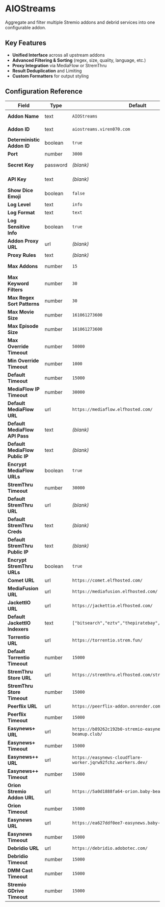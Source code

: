 # AIOStreams

Aggregate and filter multiple Stremio addons and debrid services into one configurable addon.

## Key Features

- **Unified Interface** across all upstream addons  
- **Advanced Filtering & Sorting** (regex, size, quality, language, etc.)  
- **Proxy Integration** via MediaFlow or StremThru  
- **Result Deduplication** and Limiting  
- **Custom Formatters** for output styling  

## Configuration Reference

| Field                          | Type      | Default                                                      | Rationale / Example                                                 |
| ------------------------------ | --------- | ------------------------------------------------------------ | -------------------------------------------------------------------- |
| **Addon Name**                 | text      | `AIOStreams`                                                 | Friendly label — e.g. `AIOStreams`                                   |
| **Addon ID**                   | text      | `aiostreams.viren070.com`                                    | Unique ID — e.g. `aiostreams.viren070.com`                           |
| **Deterministic Addon ID**     | boolean   | `true`                                                       | Predictable IDs for repeat installs                                  |
| **Port**                       | number    | `3000`                                                       | Service listen port                                                  |
| **Secret Key**                 | password  | *(blank)*                                                    | 64-char hex; auto-generated if blank                                  |
| **API Key**                    | text      | *(blank)*                                                    | Required for regex filters; blank → disabled                         |
| **Show Dice Emoji**            | boolean   | `false`                                                      | Toggle 🎲 in results                                                  |
| **Log Level**                  | text      | `info`                                                       | One of `debug`/`info`/`warn`/`error`                                 |
| **Log Format**                 | text      | `text`                                                       | `text` or `json`                                                     |
| **Log Sensitive Info**         | boolean   | `true`                                                       | Toggle logging of secrets                                             |
| **Addon Proxy URL**            | url       | *(blank)*                                                    | e.g. `http://warp:1080`                                               |
| **Proxy Rules**                | text      | *(blank)*                                                    | e.g. `*:false,*.strem.fun:true`                                       |
| **Max Addons**                 | number    | `15`                                                         | Upper bound on aggregated addons                                      |
| **Max Keyword Filters**        | number    | `30`                                                         | Maximum keyword-filter entries                                        |
| **Max Regex Sort Patterns**    | number    | `30`                                                         | Max custom regex sorting rules                                        |
| **Max Movie Size**             | number    | `161061273600`                                               | 150 GiB in bytes                                                      |
| **Max Episode Size**           | number    | `161061273600`                                               | 150 GiB in bytes                                                      |
| **Max Override Timeout**       | number    | `50000`                                                      | Max overrideable timeout (ms)                                         |
| **Min Override Timeout**       | number    | `1000`                                                       | Min overrideable timeout (ms)                                         |
| **Default Timeout**            | number    | `15000`                                                      | Fallback timeout (ms)                                                 |
| **MediaFlow IP Timeout**       | number    | `30000`                                                      | Timeout for MediaFlow IP lookups (ms)                                 |
| **Default MediaFlow URL**      | url       | `https://mediaflow.elfhosted.com/`                           | Built-in default; override if self-hosted                             |
| **Default MediaFlow API Pass** | text      | *(blank)*                                                    | When auto-configuring via MediaFusion                                 |
| **Default MediaFlow Public IP**| text      | *(blank)*                                                    | Public IP for MediaFlow proxy                                         |
| **Encrypt MediaFlow URLs**     | boolean   | `true`                                                       | Wrap each URL in encryption                                           |
| **StremThru Timeout**          | number    | `30000`                                                      | Proxy timeout for StremThru (ms)                                      |
| **Default StremThru URL**      | url       | *(blank)*                                                    | e.g. `https://stremthru.myhost.com/`                                  |
| **Default StremThru Creds**    | text      | *(blank)*                                                    | `username:password` or base64                                         |
| **Default StremThru Public IP**| text      | *(blank)*                                                    | Public IP for StremThru proxy                                         |
| **Encrypt StremThru URLs**     | boolean   | `true`                                                       | Encrypt StremThru links                                               |
| **Comet URL**                  | url       | `https://comet.elfhosted.com/`                               | Built-in default                                                      |
| **MediaFusion URL**            | url       | `https://mediafusion.elfhosted.com/`                         | Built-in default                                                      |
| **JackettIO URL**              | url       | `https://jackettio.elfhosted.com/`                           | Built-in default                                                      |
| **Default JackettIO Indexers** | text      | `["bitsearch","eztv","thepiratebay","therarbg","yts"]`       | JSON array string                                                     |
| **Torrentio URL**              | url       | `https://torrentio.strem.fun/`                               | Built-in default                                                      |
| **Default Torrentio Timeout**  | number    | `15000`                                                      | Timeout for Torrentio (ms)                                            |
| **StremThru Store URL**        | url       | `https://stremthru.elfhosted.com/stremio/store/`             | Built-in store proxy URL                                              |
| **StremThru Store Timeout**    | number    | `15000`                                                      | Timeout for StremThru store (ms)                                      |
| **Peerflix URL**               | url       | `https://peerflix-addon.onrender.com/`                       | Built-in default                                                      |
| **Peerflix Timeout**           | number    | `15000`                                                      | Timeout for Peerflix (ms)                                             |
| **Easynews+ URL**              | url       | `https://b89262c192b0-stremio-easynews-addon.baby-beamup.club/` | Built-in default                                                  |
| **Easynews+ Timeout**          | number    | `15000`                                                      | Timeout for Easynews+ (ms)                                            |
| **Easynews++ URL**             | url       | `https://easynews-cloudflare-worker.jqrw92fchz.workers.dev/` | Built-in default                                                  |
| **Easynews++ Timeout**         | number    | `15000`                                                      | Timeout for Easynews++ (ms)                                           |
| **Orion Stremio Addon URL**    | url       | `https://5a0d1888fa64-orion.baby-beamup.club/`               | Built-in default                                                      |
| **Orion Timeout**              | number    | `15000`                                                      | Timeout for Orion addon (ms)                                          |
| **Easynews URL**               | url       | `https://ea627ddf0ee7-easynews.baby-beamup.club/`            | Built-in default                                                      |
| **Easynews Timeout**           | number    | `15000`                                                      | Timeout for Easynews (ms)                                             |
| **Debridio URL**               | url       | `https://debridio.adobotec.com/`                             | Built-in default                                                      |
| **Debridio Timeout**           | number    | `15000`                                                      | Timeout for Debridio (ms)                                             |
| **DMM Cast Timeout**           | number    | `15000`                                                      | Timeout for DMM Cast (ms)                                             |
| **Stremio GDrive Timeout**     | number    | `15000`                                                      | Timeout for Stremio-GDrive (ms)                                       |
